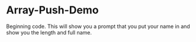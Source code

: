 # Array-Push-Demo
Beginning code. This will show you a prompt that you put your name in and show you the length and full name.
